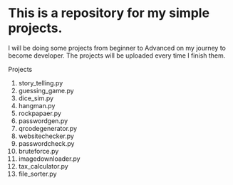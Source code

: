 # This is a repository for my simple projects.
I will be doing some projects from beginner to Advanced on my journey to become developer.
The projects will be uploaded every time I finish them.

Projects
1. story_telling.py
2. guessing_game.py
3. dice_sim.py
4. hangman.py
5. rockpapaer.py
6. passwordgen.py
7. qrcodegenerator.py
8. websitechecker.py
9. passwordcheck.py
10. bruteforce.py
11. imagedownloader.py
12. tax_calculator.py
13. file_sorter.py
